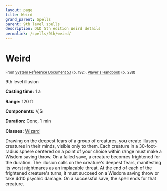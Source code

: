 ```yaml
---
layout: page
title: Weird
grand_parent: Spells
parent: 9th level spells 
description: D&D 5th edition Weird details
permalink: /spells/9th/weird/
---
```


# Weird

<small>From <a target="_blank" href="https://media.wizards.com/2016/downloads/DND/SRD-OGL_V5.1.pdf">System Reference Document 5.1</a> (p. 192), <a target="_blank" href="https://dnd.wizards.com/products/tabletop-games/rpg-products/rpg_playershandbook">Player's Handbook</a> (p. 288)</small>


9th level illusion

**Casting time:** 1 a

**Range:** 120 ft

**Components:** V,S 

**Duration:** Conc, 1 min

**Classes:** [Wizard](/classes/wizard/)

Drawing on the deepest fears of a group of creatures, you create illusory creatures in their minds, visible only to them. Each creature in a 30-foot-radius sphere centered on a point of your choice within range must make a Wisdom saving throw. On a failed save, a creature becomes frightened for the duration. The illusion calls on the creature's deepest fears, manifesting its worst nightmares as an implacable threat. At the end of each of the frightened creature's turns, it must succeed on a Wisdom saving throw or take 4d10 psychic damage. On a successful save, the spell ends for that creature.